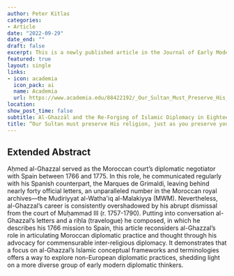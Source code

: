 ```yaml
---
author: Peter Kitlas
categories:
- Article
date: "2022-09-29"
date_end: ""
draft: false
excerpt: This is a newly published article in the Journal of Early Modern History about the ways in which the Moroccan diplomat Ahmed al-Ghazzal defined Islamic international relations.
featured: true
layout: single
links:
- icon: academia
  icon_pack: ai
  name: Academia
  url: https://www.academia.edu/88422192/_Our_Sultan_Must_Preserve_His_Religion_Just_as_You_Preserve_Your_Own_Al_Ghazz%C4%81l_and_the_Re_Forging_of_Islamic_Diplomacy_in_Eighteenth_Century_Morocco
location: 
show_post_time: false
subtitle: Al-Ghazzāl and the Re-Forging of Islamic Diplomacy in Eighteenth-Century Morocco
title: “Our Sultan must preserve His religion, just as you preserve your own”
---
```


## Extended Abstract

Aḥmed al-Ghazzal served as the Moroccan court’s diplomatic negotiator with Spain between 1766 and 1775. In this role, he communicated regularly with his Spanish counterpart, the Marques de Grimaldi, leaving behind nearly forty official letters, an unparalleled number in the Moroccan royal archives—the Mudiriyyat al-Watha'iq al-Malakiyya (MWM). Nevertheless, al-Ghazzal’s career is consistently overshadowed by his abrupt dismissal from the court of Muḥammad III (r. 1757-1790). Putting into conversation al-Ghazzal’s letters and a riḥla (travelogue) he composed, in which he describes his 1766 mission to Spain, this article reconsiders al-Ghazzal’s role in articulating Moroccan diplomatic practice and thought through his advocacy for commensurable inter-religious diplomacy. It demonstrates that a focus on al-Ghazzal’s Islamic conceptual frameworks and terminologies offers a way to explore non-European diplomatic practices, shedding light on a more diverse group of early modern diplomatic thinkers. 

